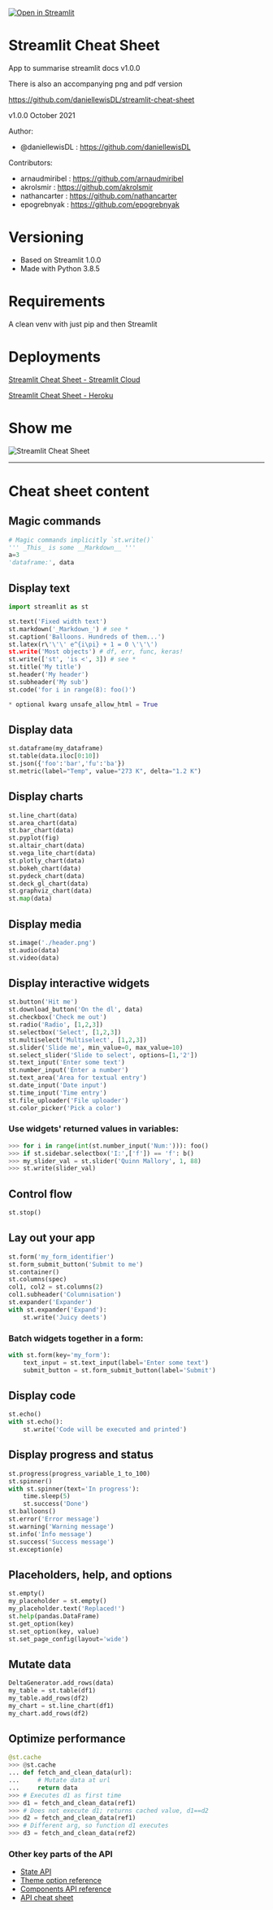 [![Open in Streamlit](https://static.streamlit.io/badges/streamlit_badge_black_white.svg)](https://share.streamlit.io/daniellewisdl/streamlit-cheat-sheet/master/app.py)

# Streamlit Cheat Sheet

App to summarise streamlit docs v1.0.0

There is also an accompanying png and pdf version

https://github.com/daniellewisDL/streamlit-cheat-sheet

v1.0.0 October 2021

Author:
* @daniellewisDL : https://github.com/daniellewisDL

Contributors:
* arnaudmiribel : https://github.com/arnaudmiribel
* akrolsmir : https://github.com/akrolsmir
* nathancarter : https://github.com/nathancarter
* epogrebnyak : https://github.com/epogrebnyak

# Versioning
* Based on Streamlit 1.0.0
* Made with Python 3.8.5

# Requirements
A clean venv with just pip and then Streamlit

# Deployments
[Streamlit Cheat Sheet - Streamlit Cloud](https://share.streamlit.io/daniellewisdl/streamlit-cheat-sheet/master/app.py)

[Streamlit Cheat Sheet - Heroku](https://streamlit-cheat-sheet.herokuapp.com/)

# Show me
![Streamlit Cheat Sheet](https://github.com/daniellewisDL/streamlit-cheat-sheet/blob/master/streamlit-cheat-sheet.png)

---

# Cheat sheet content

## Magic commands

```python
# Magic commands implicitly `st.write()`
''' _This_ is some __Markdown__ '''
a=3
'dataframe:', data
```


## Display text

```python
import streamlit as st

st.text('Fixed width text')
st.markdown('_Markdown_') # see *
st.caption('Balloons. Hundreds of them...')
st.latex(r\'\'\' e^{i\pi} + 1 = 0 \'\'\')
st.write('Most objects') # df, err, func, keras!
st.write(['st', 'is <', 3]) # see *
st.title('My title')
st.header('My header')
st.subheader('My sub')
st.code('for i in range(8): foo()')

* optional kwarg unsafe_allow_html = True
```


## Display data

```python
st.dataframe(my_dataframe)
st.table(data.iloc[0:10])
st.json({'foo':'bar','fu':'ba'})
st.metric(label="Temp", value="273 K", delta="1.2 K")
```


## Display charts

```python
st.line_chart(data)
st.area_chart(data)
st.bar_chart(data)
st.pyplot(fig)
st.altair_chart(data)
st.vega_lite_chart(data)
st.plotly_chart(data)
st.bokeh_chart(data)
st.pydeck_chart(data)
st.deck_gl_chart(data)
st.graphviz_chart(data)
st.map(data)
```

## Display media

```python
st.image('./header.png')
st.audio(data)
st.video(data)
```

## Display interactive widgets

```python
st.button('Hit me')
st.download_button('On the dl', data)
st.checkbox('Check me out')
st.radio('Radio', [1,2,3])
st.selectbox('Select', [1,2,3])
st.multiselect('Multiselect', [1,2,3])
st.slider('Slide me', min_value=0, max_value=10)
st.select_slider('Slide to select', options=[1,'2'])
st.text_input('Enter some text')
st.number_input('Enter a number')
st.text_area('Area for textual entry')
st.date_input('Date input')
st.time_input('Time entry')
st.file_uploader('File uploader')
st.color_picker('Pick a color')
```

### Use widgets' returned values in variables:

```python
>>> for i in range(int(st.number_input('Num:'))): foo()
>>> if st.sidebar.selectbox('I:',['f']) == 'f': b()
>>> my_slider_val = st.slider('Quinn Mallory', 1, 88)
>>> st.write(slider_val)
```

## Control flow

```python
st.stop()
```

## Lay out your app

```python
st.form('my_form_identifier')
st.form_submit_button('Submit to me')
st.container()
st.columns(spec)
col1, col2 = st.columns(2)
col1.subheader('Columnisation')
st.expander('Expander')
with st.expander('Expand'):
    st.write('Juicy deets')
```

### Batch widgets together in a form:

```python
with st.form(key='my_form'):
 	text_input = st.text_input(label='Enter some text')
	submit_button = st.form_submit_button(label='Submit')
```

## Display code

```python
st.echo()
with st.echo():
    st.write('Code will be executed and printed')
```

## Display progress and status

```python
st.progress(progress_variable_1_to_100)
st.spinner()
with st.spinner(text='In progress'):
    time.sleep(5)
    st.success('Done')
st.balloons()
st.error('Error message')
st.warning('Warning message')
st.info('Info message')
st.success('Success message')
st.exception(e)
```

## Placeholders, help, and options

```python
st.empty()
my_placeholder = st.empty()
my_placeholder.text('Replaced!')
st.help(pandas.DataFrame)
st.get_option(key)
st.set_option(key, value)
st.set_page_config(layout='wide')
```

## Mutate data

```python
DeltaGenerator.add_rows(data)
my_table = st.table(df1)
my_table.add_rows(df2)
my_chart = st.line_chart(df1)
my_chart.add_rows(df2)
```

## Optimize performance

```python
@st.cache
>>> @st.cache
... def fetch_and_clean_data(url):
...     # Mutate data at url
...     return data
>>> # Executes d1 as first time
>>> d1 = fetch_and_clean_data(ref1)
>>> # Does not execute d1; returns cached value, d1==d2
>>> d2 = fetch_and_clean_data(ref1)
>>> # Different arg, so function d1 executes
>>> d3 = fetch_and_clean_data(ref2)
```

### Other key parts of the API

- [State API](https://docs.streamlit.io/en/stable/session_state_api.html)
- [Theme option reference](https://docs.streamlit.io/en/stable/theme_options.html)
- [Components API reference](https://docs.streamlit.io/en/stable/develop_streamlit_components.html)
- [API cheat sheet](https://share.streamlit.io/daniellewisdl/streamlit-cheat-sheet/app.py)
